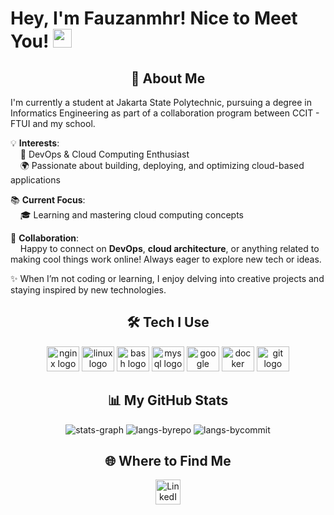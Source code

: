# Hey, I'm Fauzanmhr! Nice to Meet You! <img src="https://raw.githubusercontent.com/MartinHeinz/MartinHeinz/master/wave.gif" width="30px">

<h2 align="center">🚀 About Me</h2>

I'm currently a student at Jakarta State Polytechnic, pursuing a degree in Informatics Engineering as part of a collaboration program between CCIT - FTUI and my school. 

💡 **Interests**:  
&nbsp;&nbsp;&nbsp;&nbsp;🔧 DevOps & Cloud Computing Enthusiast  
&nbsp;&nbsp;&nbsp;&nbsp;🌍 Passionate about building, deploying, and optimizing cloud-based applications

📚 **Current Focus**:  
&nbsp;&nbsp;&nbsp;&nbsp;🎓 Learning and mastering cloud computing concepts

🤝 **Collaboration**:  
&nbsp;&nbsp;&nbsp;&nbsp;Happy to connect on **DevOps**, **cloud architecture**, or anything related to making cool things work online! Always eager to explore new tech or ideas. 

✨ When I’m not coding or learning, I enjoy delving into creative projects and staying inspired by new technologies.

<h2 align="center">🛠️ Tech I Use</h2>

<div align="center">
  
  <img src="https://cdn.jsdelivr.net/gh/devicons/devicon/icons/nginx/nginx-original.svg" height="40" width="52" alt="nginx logo" />
  <img src="https://cdn.jsdelivr.net/gh/devicons/devicon/icons/linux/linux-original.svg" height="40" width="52" alt="linux logo" />
  <img src="https://cdn.jsdelivr.net/gh/devicons/devicon/icons/bash/bash-original.svg" height="40" width="52" alt="bash logo" />
  <img src="https://cdn.jsdelivr.net/gh/devicons/devicon/icons/mysql/mysql-original-wordmark.svg" height="40" width="52" alt="mysql logo" />
  <img src="https://cdn.jsdelivr.net/gh/devicons/devicon/icons/googlecloud/googlecloud-original-wordmark.svg" height="40" width="52" alt="google cloud logo" />
  <img src="https://cdn.jsdelivr.net/gh/devicons/devicon/icons/docker/docker-plain-wordmark.svg" height="40" width="52" alt="docker logo" />
  <img src="https://cdn.jsdelivr.net/gh/devicons/devicon/icons/git/git-plain.svg" height="40" width="52" alt="git logo" />
  
</div>

<h2 align="center">📊 My GitHub Stats</h2>

<div align="center">
  <img src="http://github-profile-summary-cards.vercel.app/api/cards/profile-details?username=fauzanmhr&theme=nord_dark" alt="stats-graph"/>
  <img src="http://github-profile-summary-cards.vercel.app/api/cards/repos-per-language?username=fauzanmhr&theme=nord_dark" alt="langs-byrepo"/>
  <img src="http://github-profile-summary-cards.vercel.app/api/cards/most-commit-language?username=fauzanmhr&theme=nord_dark" alt="langs-bycommit"/>
</div>

<h2 align="center">🌐 Where to Find Me</h2>

<div align="center">
  <a href="https://www.linkedin.com/in/fauzanmhr/" target="_blank" rel="noopener noreferrer"> 
    <img src="https://img.shields.io/badge/LinkedIn-0077B5?style=for-the-badge&logo=linkedin&logoColor=white" height="40" alt="LinkedIn" />
  </a>
</div>
